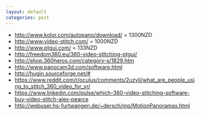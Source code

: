 ```yaml
---
layout: default
categories: post
---
```



- http://www.kolor.com/autopano/download/ = 1300NZD
- http://www.video-stitch.com/ = 1000NZD
- http://www.ptgui.com/ = 133NZD
- http://freedom360.eu/360-video-stitching-ptgui/
- http://shop.360heros.com/category-s/1829.htm
- http://www.panocam3d.com/software.html
- http://hugin.sourceforge.net/#
- https://www.reddit.com/r/oculus/comments/2uzylj/what_are_people_using_to_stitch_360_video_for_vr/
- https://www.linkedin.com/pulse/which-360-video-stitching-software-buy-video-stitch-alex-pearce
- http://webuser.hs-furtwangen.de/~dersch/mp/MotionPanoramas.html
